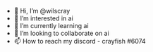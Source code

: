 - 👋 Hi, I’m @wilscray
- 👀 I’m interested in ai
- 🌱 I’m currently learning ai
- 💞️ I’m looking to collaborate on ai
- 📫 How to reach my discord - crayfish #6074

<!---
wilscray/wilscray is a ✨ special ✨ repository because its `README.md` (this file) appears on your GitHub profile.
You can click the Preview link to take a look at your changes.
--->
